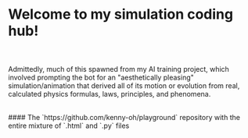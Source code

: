 # Welcome to my simulation coding hub!<br><br>
<p>Admittedly, much of this spawned from my AI training project, which involved prompting the bot for an "aesthetically pleasing" simulation/animation that derived all of its motion or evolution from real, calculated physics formulas, laws, principles, and phenomena.</p><br>
#### The `https://github.com/kenny-oh/playground` repository with the entire mixture of `.html` and `.py` files
